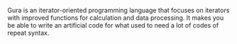 [image]: https://github.com/jxg/gura/blob/master/doc/htdocs/images/banner.png "banner"

Gura is an iterator-oriented programming language
that focuses on iterators with improved functions
for calculation and data processing.
It makes you be able to write an artificial code
for what used to need a lot of codes of repeat syntax.
